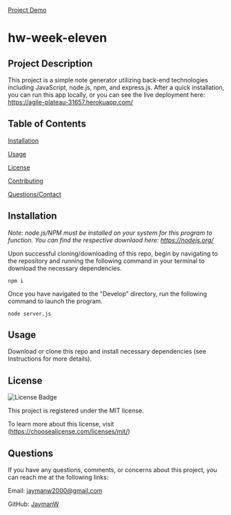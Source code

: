 [Project Demo](./hwWeekElevenDemo.PNG)

  # hw-week-eleven
  
  ## Project Description

  This project is a simple note generator utilizing back-end technologies including JavaScript, node.js, npm, and express.js. After a quick installation, you can run this app locally, or you can see the live deployment here: https://agile-plateau-31657.herokuapp.com/

  ## Table of Contents

  [Installation](#installation)

  [Usage](#usage)

  [License](#license)

  [Contributing](#contributing)
  
  [Questions/Contact](#questions)

  ## Installation
  
  *Note: node.js/NPM must be installed on your system for this program to function. You can find the respective downlaod here: https://nodejs.org/*

  Upon successful cloning/downloading of this repo, begin by navigating to the repository and running the following command in your terminal to download the necessary dependencies.

  ~~~
  npm i
  ~~~
  
  Once you have navigated to the "Develop" directory, run the following command to launch the program.
  
  ~~~
  node server.js
  ~~~

  ## Usage

  Download or clone this repo and install necessary dependencies (see Instructions for more details).

  ## License

  ![License Badge](https://img.shields.io/badge/License-MIT-purple.svg)

  This project is registered under the MIT license.

  To learn more about this license, visit (https://choosealicense.com/licenses/mit/)

  ## Questions

  If you have any questions, comments, or concerns about this project, you can reach me at the following links:
  
  Email: jaymanw2000@gmail.com
  
  GitHub: [JaymanW](https://github.com/JaymanW)
  
